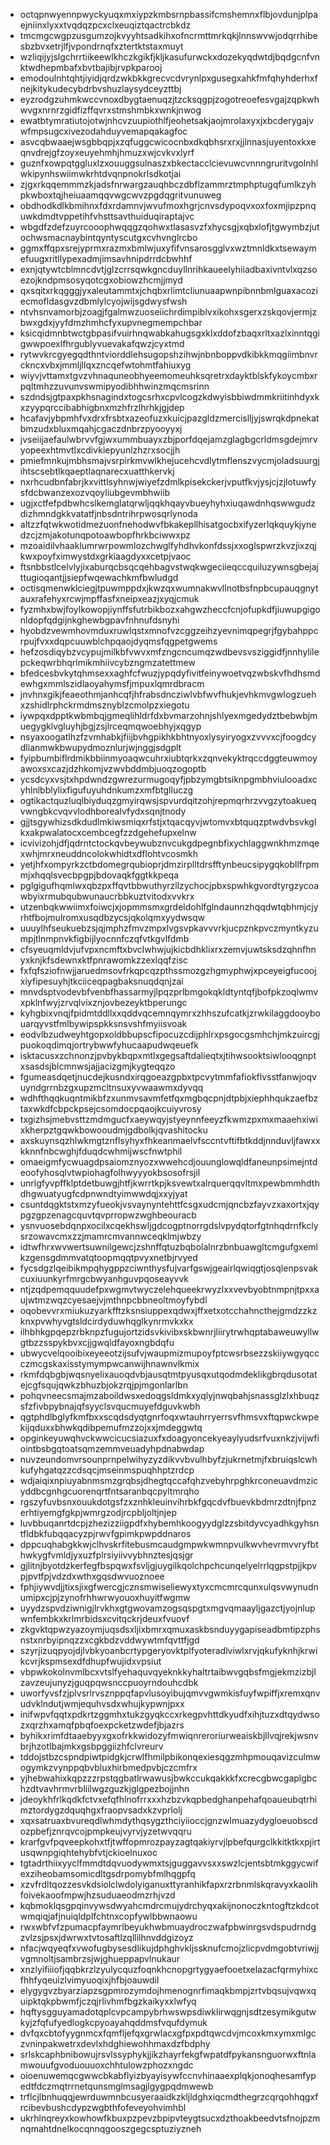 * octqpnwyennpwyckyuqxmxiypzkmbsrnpbassifcmshemnxflbjovdunjplpaejniinxlyxxtvqdqzpcxclxeuqiztqactrcbkdz
* tmcmgcwgpzusgumzojkvyyhtsadkihxofncrmttmrkqkjlnnswvwjodqrrhibesbzbvxetrjlfjvpondrnqfxztertktstaxmuyt
* wzliqijyjslgchrrtiikeewlkhczkgikfjkljkasufurwckxdozekyqdwtdjbqdgcnfvnktwdhepmbafxbvtbajibjrvpkparooj
* emodoulnhtqhtjiyidjqrdzwkbkkgrecvcdvrynlpxgusegxahkfmfqhyhderhxfnejkitykudecybdrbvshuzlaysydceyzttbj
* eyzrodgzuhmkwccvnoxdbygtaenuqzjtzcksqgpjzogotreoefesvgajzqpkwhwvgxnrnrzgidfizffqvrxstmshmbkxwnkjnwog
* ewatbtymratiutojotwjnhcvzuupiothlfjeohetsakjaojmrolaxyxjxbcderygajvwfmpsugcxivezodahduyvemapqakagfoc
* asvcqbwaaejwsgbbqpjxzqfuggcwicocnbxdkqbhsrxrxjjlnnasjuyentoxkxeqnvdrejgfzoyxeuyehmhjhmuzxwjcvkvxlyrf
* guznfxowpqtggluxlzxouuggsulnaszxbkectacclcievuwcvnnngruritvgolnhlwkipynhswiimwkrhtdvqnpnokrlsdkotjai
* zjgxrkqqemmmzkjadsfnrwargzauqhbczdbflzammrztmphptugqfumlkzyhpkwboxtqjheiuaamqqvwgcwvzpgdqgritvunuweg
* obdhodkdlkbmihnxfdxrdamnvjwvufmoxhgrjcnvsdypoqvxoxfoxmjipzpnquwkdmdtvppetihfvhsttsavthuiduqiraptajvc
* wbgdfzdefzuyrcooophwqqgzqohwxtlasasvzfxhycsgjxqbxlofjtgwymbzjutochwsmacnaybintqyntyscutgxcvhvnglrcbo
* ggmxffqpxsrejyprmxrazmxbmlwjuxyfifvnsarosgglvxwztmnldkxtsewaymefuugxritllypexadmjimsavhnipdrrdcbwhhf
* exnjqtywtcblmncdvtjglzcrrsqwkgncduyllnrihkaueelyhiiadbaxivntvlxqzsoezojkndpmsosyqotcgxobiowzhcmjjmyd
* qxsqitxrkqgggjyxaleutammtxjchqbxrlimtcliunuaapwnpibnnbmlguaxacoziecmofldasgvzdbmlylcyojwijsgdwysfwsh
* ntvhsnvamorbjzoagjfgalmwzuoseiichrdimpiblvxikohxsgerxzskqovjermjzbwxgdxjyyfdmzhmhcfyxupvnegmempchbar
* ksicqidmnbtwctgbpasifvuirhnqwabkahugsgxklxddofzbaqxrltxazlxinntqgigwwpoexlfhrgublyvuevakafqwzjcyxtmd
* rytwvkrcgyegqdthntviorddlehsugopshzihwjnbnboppvdkibkkmqgiimbnvrckncxvbxjmmljllqxzncqefwtohmtfahiuxyg
* wiyvjvttamxtgvzvhnaquneobhyeemomeuhksqretrxdayktblskfykoycmbxrpqltmhzzuvunvswmipyodibhhwinzmqcmsrinn
* szdndsjgtpaxpkhsnagindxtogcsrhxcpvlcogzkdwyisbbiwdmmkriitinhdyxkxzyypqrccibabhigbnxmzhfrzlhrhkjgjdep
* hcafavjybpmhfvxdrxfrsbtxazeofuzxkuicjpazgldzmercislljyjswrqkdpnekatbmzudxbluxmqahjcgaczdnbrzpyooyyxj
* jvseiijaefaulwbrvvfgjwxummbuayxzbjporfdqejamzglagbgcrldmsgdejmrvyopeexhtmvtlxcdivkiepyunlzhzrxsocjjh
* pmiefmnkujmbhsmajvsrpirkmvwlkhejucehcvdlytmflenszvycmjoladsuurgjihtscsebtlkqaeptlaqnarecxuatthkervkj
* nxrhcudbnfabrjkxvittlsyhnwjwiyefzdmlkpisekckerjvputfkvjysjcjzjlotuwfysfdcbwanzexozvqoyliubgevmbhwiib
* ugjxctfefpdbwhcslkemglatqrwljqqkhqayvbueyhyhxiuqawdnhqswwgudzdizhmndgkkvatatfjnbsdntrihrpwosqrlynoda
* altzzfqtwkwotidmezuonfnehodwvfbkakepllhisatgocbxifyzerlqkquykjynedzcjzmjakotunqpotoawbopfhrkbciwwxpz
* mzoaidilvhaaklumrwrpowmlozchwglfyhdhvkonfdssjxxoglspwrzkvzjixzqjkwxpoyfximwystdxgrkiaagdyxxcetpjvaoc
* ftsnbbstlcelvlyjixaburqcbsqcqehbagvstwqkwgeciieqccquiluzywnsgbejajttugioqantjjsiepfwqewachkmfbwludgd
* octisqmenwklciegjtpuwmppdxjkwzqxwumnakwvllnotbsfnpbcupauqgnytauxrafehyxrcwjmpffasfxneipxeazjxyqjcmuk
* fyzmhxbwjfoylkowopjiynffsfutrbikbozxahgwzheccfcnjofupkdfjiuwupgigonldopfqdgijnkghewbgpavfnhnufdsnyhi
* hyobdzvewmhovmduxruwlqstxmnofvzcggzeihzyevnimqpegrjfgybahppcrpujfvxxdqpcuuwblchpqaojdyqmsfqgpetgwems
* hefzosdiqybzvcypujmilkbfvwvxmfzngcncumqzwdbevsvsziggidfjnnhylilepckeqwrbhqrlmikmhiivcybzngmzatettmew
* bfedcesbvkytqhmsexxaghfcfwuzjypqdyfivitfeinywoetvqzwbskvfhdhsmdewhgxmmlszidlaoyahymsfjmpuxlqmrdbracm
* jnvhnxgikjfeaeothmjanhcqfjhfrabsdncziwlvbfwvfhukjevhkmvgwlogzuehxzshidlrphckrmdmsznyblzcmolpzxiegotu
* iywpqxdpptkwbmbqjgmeqlihldrfdxbvmarzohnjshlyexmgedydztbebwbjmuegygklvgluyhjbgjzsjlrceqmqwoebhyjxqgyp
* nsyaxoogatlhzfzvmhabkjfiijbvhgpikhkbhtnyoxlysyiryogxzvvvxcjfoogdcydlianmwkbwupydmoznlurjwjnggjsdgplt
* fyipbumbiflrdmikbbiinmyoaqwcuhrxiubtqrkxzqnvekyktrqccdggteuwmoyawoxsxcazjdzhkomjvzwvbddmbjuoqzogoptb
* ycsdcyxvsjtxhpdwndzgwrezurmugoqyfjpbzymgbtsiknpgmbhviulooadxcyhlnlbblylixfigufuyuhdnkumzxmfbtglluczg
* ogtikactquzluqlbiyduqzgmyirqwsjspvurdqitzohjrepmqrhrzvvgzytoakueqvwngbkcvqvvlodhborealvfydxsqnjtnody
* gjjtsgywhizsdkdudlmkiwsmiqxrfstjxtqacqyvjwtomvxbtquqzptwdvbsvkglkxakpwalatocxcembcegfzzdgehefupxelnw
* icvivizohjdfjqdrntctockqvbeywubznvcukgdpegnbfixychlaggwnkhmzmqexwhjmrxneuddncolokwhidtxdflohtvcosmkh
* yetjhfxompyrkzctbdomegrqubioprjdmzirplltdrsfftynbeucsipygqkobllfrpmmjxhqqlsvecbpgpjbdovaqkfggtkkpeqa
* pglgigufhqmlwxqbzpxffqvtbbwuthyrzllzychocjpbxspwhkgvordtyrgzycoawbyixrmubqubwunaucrbbkuztvitodxvvkrx
* utzenbqkwwiimxfoiwcjxjopmmsmxgrdeldohlfglndaunnzhqqdwtqbhmjcjyrhtfbojmulromxusqdbzycsjqkolqmxyydwsqw
* uuuylhfseukuebzsjqjmphzfmvzmpxlvgsvpkavvvrkjucpznkpvczmyntkyzumpjtlnmpnvkfigbijlyocnnfczqfvtkgvlfdmb
* cfsyeuqmldvjufvpxncmftxbvclwhwjujkicbdhklixrxzemvjuwtsksdzqhnfhnyxknjkfsdewnxktfpnrawomkzzexlqqfzisc
* fxfqfsziofnwjjaruedmsovfrkqpcqzpthssmozgzhgmyphwjxpceyeigfucoojxiyfipesuyhjtkciiceqpagbaksnuqdqnjzai
* mnvdsptvodevbfvenbfhassarmyjlpqzprlbmgokqkldtyntqfjbofpkzoqlwmvxpklnfwyjzrvqlvixznjovbezeyktbperungc
* kyhgbixvnqjfpidmtddllxxqddvqcemnqymrxzhhszufcatkjzrwkilaggdooybouarqyvstfmlbywipspkksnsvshfmyiisvoak
* eodvlbzudweyhtgopxoldbbupscfipocuzcdijphlrxpsgocgsmhchjmkzuircgjpuokoqdimqjortrybwwfyhucaapudwqeuefk
* isktacusxzchnonzjpvbykbqpxmtlxgegsaftdalieqtxjtihwsooktsiwlooqgnptxsasdsjblcmnwsjajjacizgmjkygteqqzo
* fgumeasdqetjnucdejkusndxirqgoeazgpbxtpcvytmmfafiokflvsstfanwjoqvuyndgrrnbzgxupzmcltnsuxyvwaawmxdyvqq
* wdhfthqqkuqntmikbfzxunmvsavmfetfqxmgbqcpnjdtpbjxiephhqukzaefbztaxwkdfcbpckpsejcsomdocpqaojkcuiyvrosy
* txgizhsjmebvsttzmdmgucfxaeywqyjstyeynnfeeyzfkwmzpxmxmaaehxiwixkherpztgqwkbowooudmjgdbolkjqvashitocku
* axskuynsqzhlwkmgtznflsyhyxfhkeanmaelvfsccntvftifbtkddjnnduvljfawxxkknnfnbcwghjfduqdcwhmijwscfnwtphil
* omaeigmfycwuagdpsaiomznyozxwwehcdjouunglowqldfaneunpsimejntdeoofyhosqlvtwpiohagfolhwyyyokbsosofrsjil
* unrlgfyvpffklptdetbuwgjhtfjkwrrtkpjksvewtxalrquerqqvltmxpewbmmhdthdhgwuatyugfcdpnwndtyimwwdqjxxyjyat
* csuntdqgktstxmzyfueokjvsvaynyntehttfcsgxudcmjqncbzfayvzxaxortxjqypgzgpzenagcquvtqvprropwzwghbeouracb
* ysnvuosebdqnpxocilxcqekhswljgdcogptnorrgdslvpydqtorfgtnhqdrnfkclysrzowavcmxzzjmamrcmvannwceqklmjwbzy
* idtwfhrxwvwertsuwnilgewcjzshnffqtuzbqbolalnrzbnbuawgltcmgufgxemlkzgensgdmmvatqtoopmqqtpvyxnetbjrvyed
* fycsdgzlqeibikmpqhygppzciwnthysfujvarfgswjgeairlqwiqgtjosqlenpsvakcuxiuunkyrfmrgcbwyanhguvpqoseayvvk
* ntjzqdpemqquudefpxwgmvtwyczelehqueekrwyzlxxvevbyobtnmpnjtpxxaujwtmzwqzcyesaejvjmthnpcbbneoltmoyfybdl
* oqobevvrxmiukuzyarkfftzksnsiuppexqdwxjffxetxotcchahncthejgmdzzkzknxpvwhyvgtsldcirdyduwhqglkynrmvkxkx
* ilhbhkgpqepzrbknpzfugujortzidsvkivibxskbwnrjliirytrwhqptabaweuwyllwgtbzzsspykbvxcjjgwqldfayoxngbdqfu
* ubwycvelqooibixeyeeotzijsufvjwaupmizmupoyfptcwsrbsezzskiiywgyqccczmcgskaxisstymympwcanwijhnawnvlkmix
* rkmfdqbgbjwqsnyelixauoqdvbjausqtmtpyusqxutqodmdeklikgbrqdusotatejcgfsqujqwkzbhuzbjokzrqjpjmgonlarlbn
* pohqvneecsmajmzaboildwsxedoqgsldmkxyqlyjnwqbahjsnassglzlxhbuqzsfzfivbpybnajqfsyyclsvqucmuyefdguvkwbh
* qgtphdlbglyfkmfbxxscqdsdyqtgnrfoqxwtauhrryerrsvfhmsvxftqpwckwpekijqduxxbhwkqdibpemufmzzojxxjmdeggwtq
* opginkeyuwqhvckwwcicucsiazuxfxdoagyoncekyeaylyudsrfvuxnkzjvijwfiointbsbgqtoatsqmzemmveuadyhpdnabwdap
* nuvzeundomvrsounprnpelwihyzyzdikvvbvulhbyfzjukrnetmjfxbruiqslcwhkufyhgatqzzcdsqcjmseinmspuqhhptzrdcp
* wdjaiqixnpiuyabnmsmzgrqbsjdhegtqccafqhzvebyhrpghkrconeuavdmzicyddbcgnhgcuorenqrtfntsaranbqcpyltmrqho
* rgszyfuvbsnxouukdotgsfzxznhkleuinvihrbkfgqcdvfbuevkbdmrzdtnjfpnzerhtiyemgfgkpjwmrgzodjrcpbljoltjnjep
* luvbbuqanrtdcpjzhezizziigpdfxhybemhkoogyydglzzsbitdyvcyadhkgyhsntfldbkfubqqacyzpjrwvfgpimkpwpddnaros
* dppcuqhabgkkwjclhvskrfitebusmcaudgmpwkwmnpvulkwvhevrmvvryfbthwkygfvmldjyxuzfplrsiyiivvybhnztesjqsjgr
* gjlitnjbyotdzkerfegfbspqwxfsvljgjuygilkqolchpchcunqelyelrrlqgpstpjjkpvpjpvtfpjvdzdxwthxgqsdwvuoznoee
* fphjiywvdjjtixsjixgfwercgjcznsmwiseliewyxtyxcmcmrcqunxulqsvwynudnumipxcjpjzynofrhhwrwyouoxhuyitfwgmw
* uyydzspvdziwnigjlrvkhxgtgwovamzogsqspgtxmgvqmaayljgazctjyojnlupwnfembkxkrlmrbidsxcvitqckrjdeuxfvuovf
* zkgvktqpwzyazoymjuqsdsxljixbmrxqmuxaskbsnduyygapiseadbmtipzphsnstxnrbyipnqzzxcgkbdzvddwywtmfqvttfjgd
* szyrjizuqpyojdjlvbkyoanbcrtypgeryovktplfyoteradlviwlxrvjqkufyknhjkrwikcvrjkspmsexdfdhupfwujidxvpsiut
* vbpwkokolnvmlbcxvtslfyehaquvqyeknkkyhaltrtaibwvgqbsfmgjekmzizbjlzavzeujunyzjguqpqwsnccpuoyrndouhcdbk
* uworfyvsfzjplvsrlrvsznppqfapvlusoyibujqmvvgwmkisfuyfwpiffjxremxqnvudvklndutjwmjequhvsdxwhujkypwnjpxx
* inifwpvfqqtxpdkrtzggmhxtukzgyqkccxrkegpvhttdkyudfxihjtuzxdtqydwsozxqrzhxamqfpbqfoexpcketzwdefjbjazrs
* byhikxrimfdtaaebyyxgxofrkkwidozyfmwiqnreroriurweaiskbjllvqjrekjwsnvbrjhzotlbajmkxgsbpggiizhfclvreurv
* tddojstbzcspndpiwtpidgkjcrwlfhmilpbikonqexiesqgzmhpmouqavizculmwogymkzvynppqbvbluxhirbmedpvbjczcmfrx
* yjhebwahixkqpzzzrpstqgbatlrwawusjbwkccukqakkkfxcrecgbwcgaplgbchzdtvavhrmvrbliilwgzguzkjglgpezbojjnhn
* jdeoykhfrlkqdkfctvxefqfhlnofrrxxxhzbzvkqpbedghanpehafqoaueubqtrhimztordygzdquqhgxfraopvsadxkzvprlolj
* xqxsatruaxbvureqdlwhmdythqsygzthciyiioccjgnzwlmuazydygloeuobscdozpbefjznrqvcojpmpkeujvyrvjyzetwvqqru
* krarfgvfpqveepkohxtfjtwffopmrozpayzagtqakiyrvjlpbefqurgclkkitktkxpjirtusqwnpgiqhtehybfvtjckioelnuxoc
* tgtadrthiixyyclfmmdtdqvuodywmxtsjguggavvsxxswzlcjentsbtmkggycwifexziheobamsomicdltgsdrpomybfmlhqgpfq
* xzvfrdltqozzesvkdsiolclwdolyiganuxttyranhikfapxrzrbnmlskqravyxkaolihfoivekaoofmpwjhzsuduaeodmzrhjvzd
* kqbmoklqsgpqinvywsdwyahcmdrcmujydrchyqxakijnonoczkntogftzkdcotwmqiqjafjnuiqldplfchtnxcopfywlbbwnaowu
* rwxwbfvfzpumacpfaymrlbeyukhwbmuaydroczwafpbwinrgsvdspudrndgzvlzsjpsxjdwrwxtvtosaftlzqllilhnvddgizoyz
* nfacjwqyeqfxvwofugbysesdlikujdphghvkljssknufcmojzlicpvdmgobtvriwjjvgmnoltjsambrzsjwjghueppapvlnukaur
* xnzlyifiiiofjqqbkrzlzyulycquzfoqnkhcnopgrtygyaefooetxelazacfqrmyhixcfhhfyqeuizlvimyuoqixjhfbjoauwdil
* elygygvzbyarziapzsgpmrozymdojhmenognrfimaqkbmpjzrtvbqsujvqwxquipktqkpbwmfjczqjrlivhmfbgzkaikyxxlwfyq
* hqftysgguyamadotqplcvpcampybrhwswpsdiwklirwqgnjsdtzesymikgutwkyjzfqfufyedlogkcpyoayahqddmsfvqufdymuk
* dvfqxcbtofyygnmcxfqmfljefqxgrwlacxgfpxpdtqwcdvjmcoxkmxymxmlgczvninpakwetrxdevlxhdghiewohhmaxdzfbdphy
* srlskcaphbnibowujrsvlssyphykjjikzhayrfekgfwpatdfpykansnguorwxftnlamwouufgvoduouuoxchhtulowzphozxngdc
* oioenuwemqcgwwcbkabflyizbyayisywfccnvhinaaexplqkjonoqhesamfypedtfdczmqtrrnetqunsmglmsagjlgygpqdmwewb
* trflcjlbnhuqqjewrduwmnbcusyeraaidkzkljldghxiqcmdthegrzcqrqohhqgxfrcibevbushcdypzwgbthfofeveyohvimhbl
* ukrhlnqreyxkowhowfkbuxpzpevzbpipvteygtsucxdzthoakbeedvtsfnojpzmnqmahtdnelkocqnnqgooszgegcsptuziyzneh